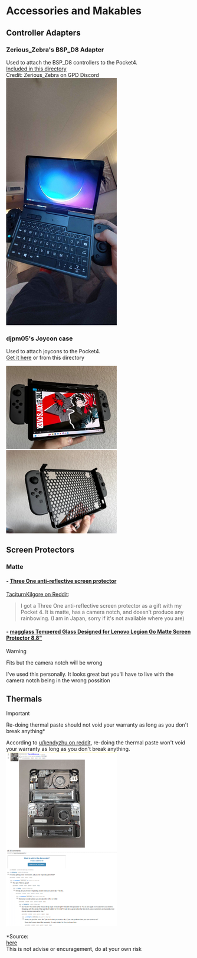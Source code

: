 # Accessories and Makables

## Controller Adapters

### Zerious_Zebra's BSP_D8 Adapter

Used to attach the BSP_D8 controllers to the Pocket4.  
[Included in this directory](https://github.com/Streetlamp123/Unofficial-GPD-Pocket4-Resources/tree/main/Accessories/Zerious_zebra's%20BSP-D8%20adapter)
<br>
Credit: Zerious_Zebra on GPD Discord
<br>
<img src="Zerious_zebra's BSP-D8 adapter/V1/v1_action.jpg" width="300" />

### djpm05's Joycon case

Used to attach joycons to the Pocket4.  
[Get it here](https://makerworld.com/en/models/1153538-gpd-pocket-4-joycon-case#profileId-1158133) or from this directory   
<p float="left">
  <img src="photos/djpm05_joycon2.jpg" width="300" />
  <img src="photos/djpm05_joycon1.jpg" width="300" /> 
</p>

## Screen Protectors

### Matte

#### - [Three One anti-reflective screen protector](https://amzn.asia/d/bBDuFRD)
[TaciturnKilgore on Reddit](https://www.reddit.com/r/GPDPocket/comments/1ip4gm4/pocket_4_matte_screenprotector_available/):
> I got a Three One anti-reflective screen protector as a gift with my Pocket 4. 
It is matte, has a camera notch, and doesn't produce any rainbowing.
(I am in Japan, sorry if it's not available where you are)

#### - [magglass Tempered Glass Designed for Lenovo Legion Go Matte Screen Protector 8.8"](https://www.amazon.com/dp/B0CNV3ZS2V) 

> [!WARNING]
> Fits but the camera notch will be wrong

I've used this personally. It looks great but you'll have to live with the camera notch being in the wrong possition

## Thermals
> [!IMPORTANT]
> Re-doing thermal paste should not void your warranty as long as you don't break anything*

According to [u/kendyzhu on reddit](https://www.reddit.com/user/kendyzhu/), re-doing the thermal paste won't void your warranty as long as you don't break anything.  
<img src="photos/warranty.png" width="300" /> 

*Source:  
[here](https://old.reddit.com/r/gpdwin/comments/1inmwm8/the_difference/mccmsg6/)  
This is not advise or encuragement, do at your own risk
